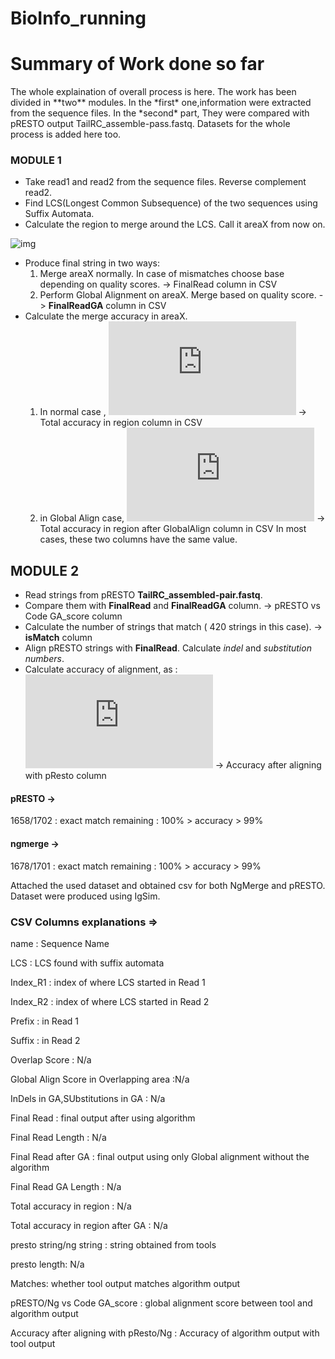 # BioInfo_running
<h1> Summary of Work done so far </h1>
The whole explaination of overall process is here. The work has been divided in **two** modules. In the *first* one,information were extracted from the sequence files. In the *second* part, They were compared with pRESTO output TailRC_assemble-pass.fastq. Datasets for the whole process is added here too.

<h3>MODULE 1</h3>

- Take read1 and read2 from the sequence files. Reverse complement read2.
- Find LCS(Longest Common Subsequence) of the two sequences using Suffix Automata.
- Calculate the region to merge around the LCS. Call it areaX from now on.

![img](https://user-images.githubusercontent.com/36191408/78833865-6b35af80-7a0f-11ea-8dea-6a2e9055b484.jpeg)

- Produce final string in two ways:
    1. Merge areaX normally. In case of mismatches choose base depending on quality scores. -> FinalRead column in CSV
    1. Perform Global Alignment on areaX. Merge based on quality score. -> **FinalReadGA** column in CSV
- Calculate the merge accuracy in areaX.
    1. In normal case , ![img](http://latex.codecogs.com/svg.latex?Accuracy%3D%5Cfrac%7Blen%28areaX%29-number.of.mismatches%7D%7Blen%28areaX%29%7D%2A100%5C%25) -> Total accuracy in region column in CSV
    2. in Global Align case, ![img](http://latex.codecogs.com/svg.latex?accuracy%3D%5Cfrac%7Blen%28aligned.region%29-%28indels%2Bsubstitutions%29%7D%7Blen%28aligned.region%29%7D%2A100%5C%25) -> Total accuracy in region after GlobalAlign column in CSV
    In most cases, these two columns have the same value.

<h2>MODULE 2</h2>

- Read strings from pRESTO **TailRC_assembled-pair.fastq**.
- Compare them with **FinalRead** and **FinalReadGA** column.  -> pRESTO vs Code GA_score column
- Calculate the number of strings that match ( 420 strings in this case). -> **isMatch** column
- Align pRESTO strings  with **FinalRead**. Calculate *indel* and *substitution numbers*.
- Calculate accuracy of alignment, as :
  ![img](http://latex.codecogs.com/svg.latex?%5Cfrac%7Blen%28whole.aligned.string%29-%28indels%2Bsubstitutions%29%7D%7Blen%28whole.aligned.string%29%2A100%5C%25%7D)  -> Accuracy after aligning with pResto column


<h4>pRESTO -></h4>
1658/1702 :  exact match
remaining : 100% > accuracy > 99%

<h4>ngmerge -></h4>
1678/1701 :  exact match
remaining : 100% > accuracy > 99%

Attached the used dataset and obtained csv for both NgMerge and pRESTO. Dataset were produced using IgSim.

<h3> CSV Columns explanations =></h3>
name : Sequence Name

LCS : LCS found with suffix automata

Index_R1 : index of where LCS started in Read 1

Index_R2 : index of where LCS started in Read 2

Prefix : in Read 1

Suffix : in Read 2

Overlap Score : N/a

Global Align Score in Overlapping area :N/a

InDels in GA,SUbstitutions in GA : N/a

Final Read : final output after using algorithm

Final Read Length : N/a

Final Read after GA  : final output using only Global alignment without the algorithm

Final Read GA Length : N/a

Total accuracy in region : N/a

Total accuracy in region after GA : N/a

presto string/ng string : string obtained from tools

presto length: N/a

Matches:  whether tool output matches algorithm output

pRESTO/Ng vs Code GA_score : global alignment score between tool and algorithm output

Accuracy after aligning with pResto/Ng : Accuracy of algorithm output with tool output